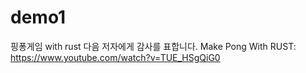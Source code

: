 # demo1

핑퐁게임 with rust
다음 저자에게 감사를 표합니다. 
Make Pong With RUST:
https://www.youtube.com/watch?v=TUE_HSgQiG0

